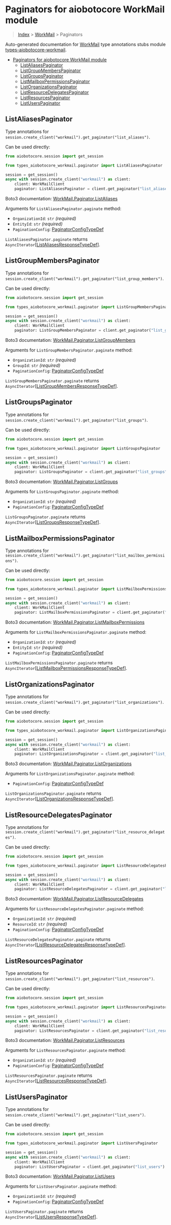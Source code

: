<a id="paginators-for-aiobotocore-workmail-module"></a>

# Paginators for aiobotocore WorkMail module

> [Index](../README.md) > [WorkMail](./README.md) > Paginators

Auto-generated documentation for
[WorkMail](https://boto3.amazonaws.com/v1/documentation/api/latest/reference/services/workmail.html#WorkMail)
type annotations stubs module
[types-aiobotocore-workmail](https://pypi.org/project/types-aiobotocore-workmail/).

- [Paginators for aiobotocore WorkMail module](#paginators-for-aiobotocore-workmail-module)
  - [ListAliasesPaginator](#listaliasespaginator)
  - [ListGroupMembersPaginator](#listgroupmemberspaginator)
  - [ListGroupsPaginator](#listgroupspaginator)
  - [ListMailboxPermissionsPaginator](#listmailboxpermissionspaginator)
  - [ListOrganizationsPaginator](#listorganizationspaginator)
  - [ListResourceDelegatesPaginator](#listresourcedelegatespaginator)
  - [ListResourcesPaginator](#listresourcespaginator)
  - [ListUsersPaginator](#listuserspaginator)

<a id="listaliasespaginator"></a>

## ListAliasesPaginator

Type annotations for
`session.create_client("workmail").get_paginator("list_aliases")`.

Can be used directly:

```python
from aiobotocore.session import get_session

from types_aiobotocore_workmail.paginator import ListAliasesPaginator

session = get_session()
async with session.create_client("workmail") as client:
    client: WorkMailClient
    paginator: ListAliasesPaginator = client.get_paginator("list_aliases")
```

Boto3 documentation:
[WorkMail.Paginator.ListAliases](https://boto3.amazonaws.com/v1/documentation/api/latest/reference/services/workmail.html#WorkMail.Paginator.ListAliases)

Arguments for `ListAliasesPaginator.paginate` method:

- `OrganizationId`: `str` *(required)*
- `EntityId`: `str` *(required)*
- `PaginationConfig`:
  [PaginatorConfigTypeDef](./type_defs.md#paginatorconfigtypedef)

`ListAliasesPaginator.paginate` returns
`AsyncIterator`\[[ListAliasesResponseTypeDef](./type_defs.md#listaliasesresponsetypedef)\].

<a id="listgroupmemberspaginator"></a>

## ListGroupMembersPaginator

Type annotations for
`session.create_client("workmail").get_paginator("list_group_members")`.

Can be used directly:

```python
from aiobotocore.session import get_session

from types_aiobotocore_workmail.paginator import ListGroupMembersPaginator

session = get_session()
async with session.create_client("workmail") as client:
    client: WorkMailClient
    paginator: ListGroupMembersPaginator = client.get_paginator("list_group_members")
```

Boto3 documentation:
[WorkMail.Paginator.ListGroupMembers](https://boto3.amazonaws.com/v1/documentation/api/latest/reference/services/workmail.html#WorkMail.Paginator.ListGroupMembers)

Arguments for `ListGroupMembersPaginator.paginate` method:

- `OrganizationId`: `str` *(required)*
- `GroupId`: `str` *(required)*
- `PaginationConfig`:
  [PaginatorConfigTypeDef](./type_defs.md#paginatorconfigtypedef)

`ListGroupMembersPaginator.paginate` returns
`AsyncIterator`\[[ListGroupMembersResponseTypeDef](./type_defs.md#listgroupmembersresponsetypedef)\].

<a id="listgroupspaginator"></a>

## ListGroupsPaginator

Type annotations for
`session.create_client("workmail").get_paginator("list_groups")`.

Can be used directly:

```python
from aiobotocore.session import get_session

from types_aiobotocore_workmail.paginator import ListGroupsPaginator

session = get_session()
async with session.create_client("workmail") as client:
    client: WorkMailClient
    paginator: ListGroupsPaginator = client.get_paginator("list_groups")
```

Boto3 documentation:
[WorkMail.Paginator.ListGroups](https://boto3.amazonaws.com/v1/documentation/api/latest/reference/services/workmail.html#WorkMail.Paginator.ListGroups)

Arguments for `ListGroupsPaginator.paginate` method:

- `OrganizationId`: `str` *(required)*
- `PaginationConfig`:
  [PaginatorConfigTypeDef](./type_defs.md#paginatorconfigtypedef)

`ListGroupsPaginator.paginate` returns
`AsyncIterator`\[[ListGroupsResponseTypeDef](./type_defs.md#listgroupsresponsetypedef)\].

<a id="listmailboxpermissionspaginator"></a>

## ListMailboxPermissionsPaginator

Type annotations for
`session.create_client("workmail").get_paginator("list_mailbox_permissions")`.

Can be used directly:

```python
from aiobotocore.session import get_session

from types_aiobotocore_workmail.paginator import ListMailboxPermissionsPaginator

session = get_session()
async with session.create_client("workmail") as client:
    client: WorkMailClient
    paginator: ListMailboxPermissionsPaginator = client.get_paginator("list_mailbox_permissions")
```

Boto3 documentation:
[WorkMail.Paginator.ListMailboxPermissions](https://boto3.amazonaws.com/v1/documentation/api/latest/reference/services/workmail.html#WorkMail.Paginator.ListMailboxPermissions)

Arguments for `ListMailboxPermissionsPaginator.paginate` method:

- `OrganizationId`: `str` *(required)*
- `EntityId`: `str` *(required)*
- `PaginationConfig`:
  [PaginatorConfigTypeDef](./type_defs.md#paginatorconfigtypedef)

`ListMailboxPermissionsPaginator.paginate` returns
`AsyncIterator`\[[ListMailboxPermissionsResponseTypeDef](./type_defs.md#listmailboxpermissionsresponsetypedef)\].

<a id="listorganizationspaginator"></a>

## ListOrganizationsPaginator

Type annotations for
`session.create_client("workmail").get_paginator("list_organizations")`.

Can be used directly:

```python
from aiobotocore.session import get_session

from types_aiobotocore_workmail.paginator import ListOrganizationsPaginator

session = get_session()
async with session.create_client("workmail") as client:
    client: WorkMailClient
    paginator: ListOrganizationsPaginator = client.get_paginator("list_organizations")
```

Boto3 documentation:
[WorkMail.Paginator.ListOrganizations](https://boto3.amazonaws.com/v1/documentation/api/latest/reference/services/workmail.html#WorkMail.Paginator.ListOrganizations)

Arguments for `ListOrganizationsPaginator.paginate` method:

- `PaginationConfig`:
  [PaginatorConfigTypeDef](./type_defs.md#paginatorconfigtypedef)

`ListOrganizationsPaginator.paginate` returns
`AsyncIterator`\[[ListOrganizationsResponseTypeDef](./type_defs.md#listorganizationsresponsetypedef)\].

<a id="listresourcedelegatespaginator"></a>

## ListResourceDelegatesPaginator

Type annotations for
`session.create_client("workmail").get_paginator("list_resource_delegates")`.

Can be used directly:

```python
from aiobotocore.session import get_session

from types_aiobotocore_workmail.paginator import ListResourceDelegatesPaginator

session = get_session()
async with session.create_client("workmail") as client:
    client: WorkMailClient
    paginator: ListResourceDelegatesPaginator = client.get_paginator("list_resource_delegates")
```

Boto3 documentation:
[WorkMail.Paginator.ListResourceDelegates](https://boto3.amazonaws.com/v1/documentation/api/latest/reference/services/workmail.html#WorkMail.Paginator.ListResourceDelegates)

Arguments for `ListResourceDelegatesPaginator.paginate` method:

- `OrganizationId`: `str` *(required)*
- `ResourceId`: `str` *(required)*
- `PaginationConfig`:
  [PaginatorConfigTypeDef](./type_defs.md#paginatorconfigtypedef)

`ListResourceDelegatesPaginator.paginate` returns
`AsyncIterator`\[[ListResourceDelegatesResponseTypeDef](./type_defs.md#listresourcedelegatesresponsetypedef)\].

<a id="listresourcespaginator"></a>

## ListResourcesPaginator

Type annotations for
`session.create_client("workmail").get_paginator("list_resources")`.

Can be used directly:

```python
from aiobotocore.session import get_session

from types_aiobotocore_workmail.paginator import ListResourcesPaginator

session = get_session()
async with session.create_client("workmail") as client:
    client: WorkMailClient
    paginator: ListResourcesPaginator = client.get_paginator("list_resources")
```

Boto3 documentation:
[WorkMail.Paginator.ListResources](https://boto3.amazonaws.com/v1/documentation/api/latest/reference/services/workmail.html#WorkMail.Paginator.ListResources)

Arguments for `ListResourcesPaginator.paginate` method:

- `OrganizationId`: `str` *(required)*
- `PaginationConfig`:
  [PaginatorConfigTypeDef](./type_defs.md#paginatorconfigtypedef)

`ListResourcesPaginator.paginate` returns
`AsyncIterator`\[[ListResourcesResponseTypeDef](./type_defs.md#listresourcesresponsetypedef)\].

<a id="listuserspaginator"></a>

## ListUsersPaginator

Type annotations for
`session.create_client("workmail").get_paginator("list_users")`.

Can be used directly:

```python
from aiobotocore.session import get_session

from types_aiobotocore_workmail.paginator import ListUsersPaginator

session = get_session()
async with session.create_client("workmail") as client:
    client: WorkMailClient
    paginator: ListUsersPaginator = client.get_paginator("list_users")
```

Boto3 documentation:
[WorkMail.Paginator.ListUsers](https://boto3.amazonaws.com/v1/documentation/api/latest/reference/services/workmail.html#WorkMail.Paginator.ListUsers)

Arguments for `ListUsersPaginator.paginate` method:

- `OrganizationId`: `str` *(required)*
- `PaginationConfig`:
  [PaginatorConfigTypeDef](./type_defs.md#paginatorconfigtypedef)

`ListUsersPaginator.paginate` returns
`AsyncIterator`\[[ListUsersResponseTypeDef](./type_defs.md#listusersresponsetypedef)\].
